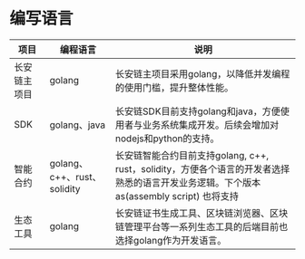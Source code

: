 # 编写语言

 


| 项目         | 编程语言                    | 说明                                                         |
| ------------ | --------------------------- | ------------------------------------------------------------ |
| 长安链主项目 | golang                      | 长安链主项目采用golang，以降低并发编程的使用门槛，提升整体性能。 |
| SDK          | golang、java                | 长安链SDK目前支持golang和java，方便使用者与业务系统集成开发。后续会增加对nodejs和python的支持。 |
| 智能合约     | golang、c++、rust、solidity | 长安链智能合约目前支持golang, c++, rust，solidity，方便各个语言的开发者选择熟悉的语言开发业务逻辑。下个版本as(assembly script) 也将支持 |
| 生态工具     | golang                      | 长安链证书生成工具、区块链浏览器、区块链管理平台等一系列生态工具的后端目前也选择golang作为开发语言。 |